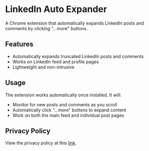 # LinkedIn Auto Expander

A Chrome extension that automatically expands LinkedIn posts and comments by clicking "...more" buttons.

## Features

- Automatically expands truncated LinkedIn posts and comments
- Works on LinkedIn feed and profile pages
- Lightweight and non-intrusive

## Usage

The extension works automatically once installed. It will:
- Monitor for new posts and comments as you scroll
- Automatically click "...more" buttons to expand content
- Work on both the main feed and individual post pages

## Privacy Policy

View the privacy policy at this [link](https://hritik-agarwal.github.io/linkedin-auto-expander/privacy-policy.html).
